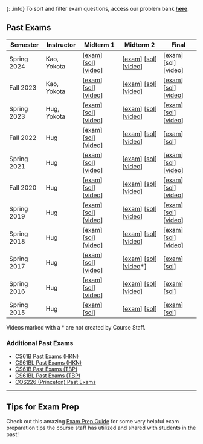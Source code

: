 {: .info}
To sort and filter exam questions, access our problem bank [**here**](topical_exam_resources.md).

## Past Exams

| **Semester** | **Instructor** | **Midterm 1**                                                                                                                                                                                                                                        | **Midterm 2**                                                                                                                                                                                                                                          | **Final**                                                                                                                                                                                                                                            |
| ------------ | -------------- | ---------------------------------------------------------------------------------------------------------------------------------------------------------------------------------------------------------------------------------------------------- | ------------------------------------------------------------------------------------------------------------------------------------------------------------------------------------------------------------------------------------------------------ | ---------------------------------------------------------------------------------------------------------------------------------------------------------------------------------------------------------------------------------------------------- |
| Spring 2024  | Kao, Yokota    | [[exam](https://drive.google.com/file/d/1K8oZCuc37EqWlVmrBsES52Vkh-eWmYU-/view)] [[sol](https://drive.google.com/file/d/1v7odiqpkBhEIVFoHnpfO5uzTKDROO6IP/view)] [[video](https://www.youtube.com/playlist?list=PLnp31xXvnfRoF48vXCeY1h0qMhoBFW_Ue)] | [[exam](https://drive.google.com/file/d/1TzUHigkQEWfNvE3zqYGWf7df_tlSAWze/view)] [[sol](https://drive.google.com/file/d/1nDEB63ldnM5qCExsbhz5xmEBXW0Bgm7T/view)] [[video](https://www.youtube.com/playlist?list=PLnp31xXvnfRoTj2UcitqENqFhH5ZG483F)] | [exam] [sol] [video] |
| Fall 2023    | Kao, Yokota    | [[exam](https://drive.google.com/file/d/1t65JX1RtaEoSyU05hi0b9i7aPMmqLrDV/view)] [[sol](https://drive.google.com/file/d/1xDzKVFN1lna14u8rM9KhFsdWXScXD8Rh/view)] [[video](https://www.youtube.com/playlist?list=PLnp31xXvnfRo6vm6ttPycMiKz-GyAz4Q8)] | [[exam](https://drive.google.com/file/d/1rT67b4j7ek12SHC1d5LwLVV085QZpRCW/view)] [[sol](https://drive.google.com/file/d/1VgzKzWCXydHqPp7oieUdwBDfxnr_F1EI/view)] [[video](https://www.youtube.com/playlist?list=PLnp31xXvnfRrq7bTJZI5Tm49oA4NiRZq9)]   | [[exam](https://drive.google.com/file/d/1VcTEqbaK-BpuYej3w4so27tFLaSm2Rin/view)] [[sol](https://drive.google.com/file/d/1DkfpFEoKFBGTkkzDcCnD9vuHRVRws7R7/view)][[video](https://youtube.com/playlist?list=PLnp31xXvnfRrX8CIl9zJ-kxHHzf06Elw4)] |
| Spring 2023  | Hug, Yokota    | [[exam](https://drive.google.com/file/d/14-IEeTJsYHvK6Ogyro4xcDT8KH_KbB9A/view)] [[sol](https://drive.google.com/file/d/1IB3II-zbgUAlYMikmeSg0c-0uNi7rSnQ/view)] [[video](https://www.youtube.com/playlist?list=PLnp31xXvnfRrKdxnh1E0IMy8bw8aDN10D)] | [[exam](https://drive.google.com/file/d/1zypNNO8rkaHFNd0zZm6X2WifXtY0yglk/view)] [[sol](https://drive.google.com/file/d/1WrnceY7c5UnAPTDZbDdG8qaxR3iodiza/view)] [[video](https://www.youtube.com/playlist?list=PLnp31xXvnfRrkobEjBTMhxLYBQ7i9qPp-)]   | [[exam](https://drive.google.com/file/d/1HqkcadiXO8XcxT3Y1E_u6F2dQ2hX6dxY/view)] [[sol](https://drive.google.com/file/d/1kj9i4hPPmTlJk9xCrnNU02bkF9Lr9xuj/view)] [[video](https://youtube.com/playlist?list=PLnp31xXvnfRpWcSvVJQNIDt6SH92_yGq2)]     |
| Fall 2022    | Hug            | [[exam](https://drive.google.com/file/d/1Y7iOyo4pFS2x-2BLNtLShtZSgrk13aKl/view)] [[sol](https://drive.google.com/file/d/1nxtpZZLtNfS3kYlUn2e8FukQipq140CU/view)] [[video](https://www.youtube.com/playlist?list=PLnp31xXvnfRqIlfun5U1Cwyy5AHaf7Hve)] | [[exam](https://drive.google.com/file/d/1-pPuHGuw0anqwnLh3nc_8z2Alqqcnpi5/view)] [[sol](https://drive.google.com/file/d/1EorWXul3vuZLpgpCkWUxFuOqn_Z5RaYP/view)] [[video](https://www.youtube.com/playlist?list=PLnp31xXvnfRrt5CU5IAKUcpWpBS4nRpWU)]   | [[exam](https://drive.google.com/file/d/1LQ1Z6cki1dtPg5KGBYaKT53B9ZiPgvXt/view)] [[sol](https://drive.google.com/file/d/18OqXS1qtv97nV1gUChcdb58HsMWphQYg/view)]                                                                                     |
| Spring 2021  | Hug            | [[exam](https://drive.google.com/file/d/1S_Fyvyz50DFikHwMcOBcRuFGIZoQMmGK/view)] [[sol](https://drive.google.com/file/d/1Kal-nMvoEGD-ijt26bjtnDbwrUTfIl_K/view)] [[video](https://www.youtube.com/playlist?list=PLnp31xXvnfRrw4_M8SCLnr04yvqqJG0Ql)] | [[exam](https://drive.google.com/file/d/1VlxEIjd19mW8ftxozoPLWYhjBO_yDfia/view)] [[sol](https://drive.google.com/file/d/1jqFbU5OyV6_7ttEwTxHeKvIi7cjmC13-/view)] [[video](https://www.youtube.com/playlist?list=PLnp31xXvnfRq8_jPPPG18wgQcox4WbUa2)]   | [[exam](https://drive.google.com/file/d/17OByvIiASNi_JSzl-20Gawtxvsjopi0y/view)] [[sol](https://drive.google.com/file/d/16kmm6B3OvQsIvPsPnCrNgiWeFeOJd8tk/view)] [[video](https://youtube.com/playlist?list=PLnp31xXvnfRpBHtKGIEciBaTmUuI34Ey4)]     |
| Fall 2020    | Hug            | [[exam](https://drive.google.com/file/d/1uZBrjtJMZd1M5dFbyztC1KsACZSrAGBg/view)] [[sol](https://drive.google.com/file/d/1sQFkLAorx7RRLnrVL9lYOcPSXh45QOyQ/view)] [[video](https://www.youtube.com/playlist?list=PLnp31xXvnfRrNoNH3oqlZ5sKvqLLATVzt)] | [[exam](https://drive.google.com/file/d/1XiwxEwQs0tYdPOQUYZE8-MEzMH22OHrc/view)] [[sol](https://drive.google.com/file/d/1HSuZJyBdn7UpKYvvMdbXG1WvZ3fYKvOt/view)] [[video](https://www.youtube.com/playlist?list=PLnp31xXvnfRoXKhg_8VKas9uxhsry6Ow0)]   | [[exam](https://drive.google.com/file/d/1A1YPTJAsiVOQtIUiQgPFL6rM2T9oXntW/view)] [[sol](https://drive.google.com/file/d/1nRrI0buwfZ-c9eAzVzKP3_MSfM0Nh5Fw/view)] [[video](https://www.youtube.com/playlist?list=PLnp31xXvnfRrmHRhYGldDkTUulb54XQPJ)] |
| Spring 2019  | Hug            | [[exam](https://drive.google.com/file/d/1kTHkeOf-TnvIsllJU5GRF-GjdMhuq_2L/view)] [[sol](https://drive.google.com/file/d/14EBdd8SO_vt7oEBNJnK5EHB2DGtoBfbt/view)] [[video](https://www.youtube.com/watch?v=ZdQfBR_Rahc)]                              | [[exam](https://drive.google.com/file/d/1yn4HBkf4f70LLS7Lu7J80DbcxXjn7bkJ/view)] [[sol](https://drive.google.com/file/d/1mj6UodqxVgsR7YtU8bSi50FG_R9aYqzl/view)] [[video](https://www.youtube.com/watch?v=UlLnJEJhJwY)]                                | [[exam](https://drive.google.com/file/d/1ADV5iN2OSxP8fHfaGvqlyT39QqncEdij/view)] [[sol](https://drive.google.com/file/d/1Wu9X7czbBIAywTLoCcqx07-JF92iCeTi/view)] [[video](https://www.youtube.com/watch?v=kavv3_Rk0Jc)]                              |
| Spring 2018  | Hug            | [[exam](https://drive.google.com/file/d/14yQDPQVcsWAG-QBPxlrX3N-YDRyR2c_C/view)] [[sol](https://drive.google.com/file/d/1hnRfUh2ImLGqwOSS28hFUxnpZ_cjMaQT/view)] [[video](https://www.youtube.com/playlist?list=PLnp31xXvnfRqAfvA4R9Oh09PstFymwCif)] | [[exam](https://drive.google.com/file/d/1Vo8p4vbOGt7eY5TtalvAEnk4ignpTVvm/view)] [[sol](https://drive.google.com/file/d/1LIyFXwHYCWXNqIgKTsTyKiOYnB79_ykk/view)] [[video](https://www.youtube.com/watch?v=nMZn4EV0gGw)]                                | [[exam](https://drive.google.com/file/d/1_hrx4pAevtEVVxtNUoMZ3uZB32D1MOUC/view)] [[sol](https://drive.google.com/file/d/1lmjGHJy3bAfxKOMtTt53Y4S_3RzjAmh9/view)] [[video](https://www.youtube.com/watch?v=XJuPjSbexWM)]                              |
| Spring 2017  | Hug            | [[exam](https://drive.google.com/file/d/12KqULT9XIb3KHQqOdGQprsKELYTrAXN5/view)] [[sol](https://drive.google.com/file/d/15Vnd9z34Wlp-D9boc4ZezgpyH_ul65qZ/view)] [[video](https://www.youtube.com/playlist?list=PLnp31xXvnfRr58vXF7T9I2HZ1LrVlxCtG)] | [[exam](https://drive.google.com/file/d/1yWyRp7QTizspTp9dsKz5yxE6bSf9YUIi/view)] [[sol](https://drive.google.com/file/d/1b99XARlZxg3NMfeSAVt2yzDzwSEcASq3/view)] [[video](https://www.youtube.com/playlist?list=PLv24fkNrbcYh4GP5vkLsw0lpb6w6PpDfN)\*] | [[exam](https://drive.google.com/file/d/1bQwnCZ16mv8dhFqfKT6Q95k19zzMS9GN/view)] [[sol](https://drive.google.com/file/d/1p2pI8h8f9hqFDHDmJvCU_m-EClb2gF8j/view)]                                                                                     |
| Spring 2016  | Hug            | [[exam](https://drive.google.com/file/d/1ooKS9xu6ojQ926axtwdsHM5vbBUh3ylh/view)] [[sol](https://drive.google.com/file/d/1JSJDTtwwj5VaV6u35XQ55ZjPMlKsZdXi/view)] [[video](https://www.youtube.com/playlist?list=PLnp31xXvnfRqr2CeonDd5-IYCLLexOnc-)] | [[exam](https://drive.google.com/file/d/1GuTG5O-2SSudWgm47rIi4orkmmpU4Apa/view)] [[sol](https://drive.google.com/file/d/1KXLkjx1e8QPiu-waBJFwmcT5IToMHQK5/view)] [[video](https://www.youtube.com/watch?v=rciRgoiJVGY)]                                | [[exam](https://drive.google.com/file/d/1Ta5ubPr7LThYI21nI-wxcFKtH3FDZa5S/view)] [[sol](https://drive.google.com/file/d/1yVkqsnEyEJlN34IwahG1QsuUomCyifFJ/view)]                                                                                     |
| Spring 2015  | Hug            | [[exam](https://drive.google.com/file/d/1nMt8j8oWn0JWOzud6UCNrlg8ozexG-XQ/view)] [[sol](https://drive.google.com/file/d/1e8Mk1PBRWiKYGdBoauemZ4LTvv0F_MEE/view)]                                                                                     | [[exam](https://drive.google.com/file/d/1uE1QlF4YguWVp8m8UJ97R2xPC4b1NnQ5/view)] [[sol](https://drive.google.com/file/d/1IYt4VbzdX4dTekh6cYAC8tigpJ_LgljV/view)]                                                                                       | [[exam](https://drive.google.com/file/d/1KWp6A4QwPCTTnrSe6U9esjt_yqwpfmne/view)] [[sol](https://drive.google.com/file/d/1EedyBzOq87mc3DzWlY5LydVkC2QO8ufq/view)]                                                                                     |

Videos marked with a \* are not created by Course Staff.

### Additional Past Exams

- [CS61B Past Exams (HKN)](https://hkn.eecs.berkeley.edu/exams/course/cs/61b)
- [CS61BL Past Exams (HKN)](https://hkn.eecs.berkeley.edu/exams/course/cs/61bl)
- [CS61B Past Exams (TBP)](https://tbp.berkeley.edu/courses/cs/61B/)
- [CS61BL Past Exams (TBP)](https://tbp.berkeley.edu/courses/cs/61BL/)
- [COS226 (Princeton) Past Exams](http://www.cs.princeton.edu/courses/archive/fall13/cos226/exams.php)

---
## Tips for Exam Prep
Check out this amazing [Exam Prep Guide](./tips/index.md) for some very helpful exam preparation tips the course staff has utilized and shared with students in the past!